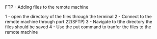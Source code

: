 FTP - Adding files to the remote machine

1 - open the directory of the files through the terminal
2 - Connect to the remote machine through port 22(SFTP)
3 - Navigate to tthe directory the files should be saved
4 - Use the put command to tranfer the files to the remote machine
